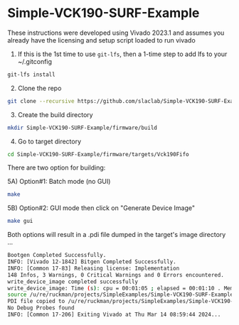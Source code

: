 # Simple-VCK190-SURF-Example

These instructions were developed using Vivado 2023.1 and assumes you already have 
the licensing and setup script loaded to run vivado

1) If this is the 1st time to use `git-lfs`, then a 1-time step to add lfs to your ~/.gitconfig
```bash
git-lfs install
```

2) Clone the repo
```bash
git clone --recursive https://github.com/slaclab/Simple-VCK190-SURF-Example.git
```

3) Create the build directory 
```bash
mkdir Simple-VCK190-SURF-Example/firmware/build
```

4) Go to target directory
```bash
cd Simple-VCK190-SURF-Example/firmware/targets/Vck190Fifo
```

There are two option for building:

5A) Option#1: Batch mode (no GUI)
```bash
make
```

5B) Option#2: GUI mode then click on "Generate Device Image"
```bash
make gui
```

Both options will result in a .pdi file dumped in the target's image directory ...
```bash
Bootgen Completed Successfully.
INFO: [Vivado 12-1842] Bitgen Completed Successfully.
INFO: [Common 17-83] Releasing license: Implementation
148 Infos, 3 Warnings, 0 Critical Warnings and 0 Errors encountered.
write_device_image completed successfully
write_device_image: Time (s): cpu = 00:01:05 ; elapsed = 00:01:10 . Memory (MB): peak = 8916.426 ; gain = 2151.977 ; free physical = 45715 ; free virtual = 53357
source /u/re/ruckman/projects/SimpleExamples/Simple-VCK190-SURF-Example/firmware/submodules/ruckus/vivado/run/post/gui_write.tcl
PDI file copied to /u/re/ruckman/projects/SimpleExamples/Simple-VCK190-SURF-Example/firmware/targets/Vck190Fifo/images/Vck190Fifo-0x01000000-20240314084700-ruckman-5dfb921.pdi
No Debug Probes found
INFO: [Common 17-206] Exiting Vivado at Thu Mar 14 08:59:44 2024...
```
